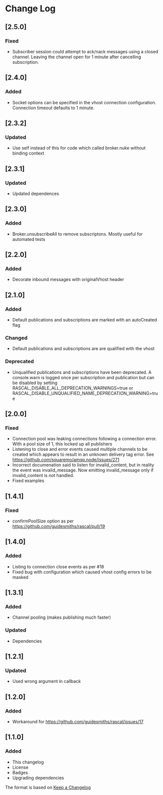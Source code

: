 # Change Log

## [2.5.0]
### Fixed
- Subscriber session could attempt to ack/nack messages using a closed channel. Leaving the channel open for 1 minute after cancelling subscription.

## [2.4.0]
### Added
- Socket options can be specified in the vhost connection configuration. Connection timeout defaults to 1 minute.

## [2.3.2]
### Updated
- Use self instead of this for code which called broker.nuke without binding context

## [2.3.1]
### Updated
- Updated dependences

## [2.3.0]
### Added
- Broker.unsubscribeAll to remove subscriptons. Mostly useful for automated tests

## [2.2.0]
### Added
- Decorate inbound messages with originalVhost header

## [2.1.0]
### Added
- Default publications and subscriptions are marked with an autoCreated flag

### Changed
- Default publications and subscriptions are are qualified with the vhost

### Deprecated
- Unqualified publications and subscriptions have been deprecated. A console.warn is logged once per subscription and publication but can be disabled by setting RASCAL_DISABLE_ALL_DEPRECATION_WARNINGS=true or RASCAL_DISABLE_UNQUALIFIED_NAME_DEPRECATION_WARNING=true

## [2.0.0]
### Fixed
- Connection pool was leaking connections following a connection error. With a pool size of 1, this locked up all publishers
- Listening to close and error events caused multiple channels to be created which appears to result in an unknown delivery tag error. See https://github.com/squaremo/amqp.node/issues/271
- Incorrect documenation said to listen for invalid_content, but in reality the event was invalid_message. Now emitting invalid_message only if invalid_content is not handled.
- Fixed examples

## [1.4.1]
### Fixed
- confirmPoolSize option as per https://github.com/guidesmiths/rascal/pull/19

## [1.4.0]
### Added
- Listing to connection close events as per #18
- Fixed bug with configuration which caused vhost config errors to be masked

## [1.3.1]
### Added
- Channel pooling (makes publishing much faster)

### Updated
- Dependencies

## [1.2.1]
### Updated
- Used wrong argument in callback

## [1.2.0]
### Added
- Workaround for https://github.com/guidesmiths/rascal/issues/17

## [1.1.0]
### Added
- This changelog
- License
- Badges
- Upgrading dependencies

The format is based on [Keep a Changelog](http://keepachangelog.com/)
